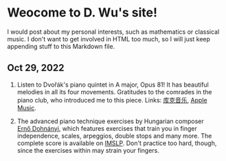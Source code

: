# Weocome to D. Wu's site!

I would post about my personal interests, such as mathematics or classical music. I don't want to get involved in HTML too much, so I will just keep appending stuff to this Markdown file.

## Oct 29, 2022

1. Listen to Dvořák's piano quintet in A major, Opus 81! It has beautiful melodies in all its four movements. Gratitudes to the comrades in the piano club, who introduced me to this piece.
Links: [库克音乐](https://kml.kuke.com/catalogue/8.555377), [Apple Music](https://music.apple.com/cn/album/dvorak-piano-quintets-in-a-op-5-op-81/1452157921).

2. The advanced piano technique exercises by Hungarian composer [Ernő Dohnányi](https://en.wikipedia.org/wiki/Ernst_von_Dohn%C3%A1nyi), which features exercises that train you in finger independence, scales, arpeggios, double stops and many more. The complete score is available on [IMSLP](https://imslp.org/wiki/Essential_Finger_Exercises_(Dohn%C3%A1nyi%2C_Ern%C5%91)).
Don't practice too hard, though, since the exercises within may strain your fingers.